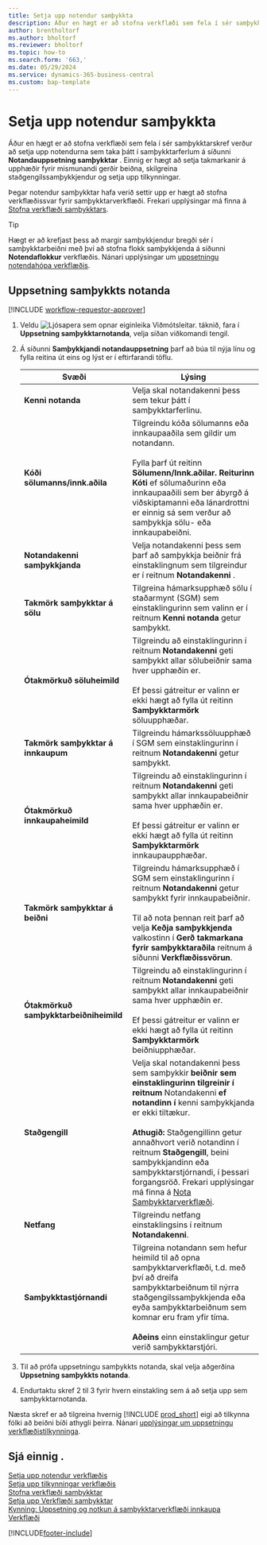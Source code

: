 ```yaml
---
title: Setja upp notendur samþykkta
description: Áður en hægt er að stofna verkflæði sem fela í sér samþykktarskref verður að setja upp verkflæðisnotendurna sem taka þátt í samþykktarferlunum.
author: brentholtorf
ms.author: bholtorf
ms.reviewer: bholtorf
ms.topic: how-to
ms.search.form: '663,'
ms.date: 05/29/2024
ms.service: dynamics-365-business-central
ms.custom: bap-template
---
```

# <a name="set-up-approval-users"></a>Setja upp notendur samþykkta

Áður en hægt er að stofna verkflæði sem fela í sér samþykktarskref verður að setja upp notendurna sem taka þátt í samþykktarferlum á síðunni **Notandauppsetning samþykktar** . Einnig er hægt að setja takmarkanir á upphæðir fyrir mismunandi gerðir beiðna, skilgreina staðgengilssamþykkjendur og setja upp tilkynningar.  

Þegar notendur samþykktar hafa verið settir upp er hægt að stofna verkflæðissvar fyrir samþykktarverkflæði. Frekari upplýsingar má finna á [Stofna verkflæði samþykktars](across-how-to-create-workflows.md).  

> [!TIP]
> Hægt er að krefjast þess að margir samþykkjendur bregði sér í samþykktarbeiðni með því að stofna flokk samþykkjenda á síðunni **Notendaflokkur** verkflæðis. Nánari upplýsingar um [uppsetningu notendahópa verkflæðis](across-how-to-set-up-workflow-users.md).  

## <a name="to-set-up-an-approval-user"></a>Uppsetning samþykkts notanda

[!INCLUDE [workflow-requestor-approver](includes/workflow-requestor-approver.md)]

1. Veldu ![Ljósapera sem opnar eiginleika Viðmótsleitar.](media/ui-search/search_small.png "Segðu mér hvað þú vilt gera") táknið, fara í **Uppsetning samþykktarnotanda**, velja síðan viðkomandi tengil.  
2. Á síðunni **Samþykkjandi notandauppsetning** þarf að búa til nýja línu og fylla reitina út eins og lýst er í eftirfarandi töflu.  

   |Svæði|Lýsing|
   |-----|-----------|
   |**Kenni notanda**|Velja skal notandakenni þess sem tekur þátt í samþykktarferlinu.|
   |**Kóði sölumanns/innk.aðila**|Tilgreindu kóða sölumanns eða innkaupaaðila sem gildir um notandann.<br /><br /> Fylla þarf út reitinn **Sölumenn/Innk.aðilar. Reiturinn Kóti** ef sölumaðurinn eða innkaupaaðili sem ber ábyrgð á viðskiptamanni eða lánardrottni er einnig sá sem verður að samþykkja sölu- eða innkaupabeiðni.|
   |**Notandakenni samþykkjanda**|Velja notandakenni þess sem þarf að samþykkja beiðnir frá einstaklingnum sem tilgreindur er í reitnum **Notandakenni** .|
   |**Takmörk samþykktar á sölu**|Tilgreina hámarksupphæð sölu í staðarmynt (SGM) sem einstaklingurinn sem valinn er í reitnum **Kenni notanda** getur samþykkt.|
   |**Ótakmörkuð söluheimild**|Tilgreindu að einstaklingurinn í reitnum **Notandakenni** geti samþykkt allar sölubeiðnir sama hver upphæðin er.<br /><br /> Ef þessi gátreitur er valinn er ekki hægt að fylla út reitinn **Samþykktarmörk** söluupphæðar.|
   |**Takmörk samþykktar á innkaupum**|Tilgreindu hámarkssöluupphæð í SGM sem einstaklingurinn í reitnum **Notandakenni** getur samþykkt.|
   |**Ótakmörkuð innkaupaheimild**|Tilgreindu að einstaklingurinn í reitnum **Notandakenni** geti samþykkt allar innkaupabeiðnir sama hver upphæðin er.<br /><br /> Ef þessi gátreitur er valinn er ekki hægt að fylla út reitinn **Samþykktarmörk** innkaupaupphæðar.|
   |**Takmörk samþykktar á beiðni**|Tilgreindu hámarksupphæð í SGM sem einstaklingurinn í reitnum **Notandakenni** getur samþykkt fyrir innkaupabeiðnir.<br /><br /> Til að nota þennan reit þarf að velja **Keðja samþykkjenda** valkostinn í **Gerð takmarkana fyrir samþykktaraðila** reitnum á síðunni **Verkflæðissvörun**.|
   |**Ótakmörkuð samþykktarbeiðniheimild**|Tilgreindu að einstaklingurinn í reitnum **Notandakenni** geti samþykkt allar innkaupabeiðnir sama hver upphæðin er.<br /><br /> Ef þessi gátreitur er valinn er ekki hægt að fylla út reitinn **Samþykktarmörk** beiðniupphæðar.|
   |**Staðgengill**|Velja skal notandakenni þess sem samþykkir **beiðnir sem einstaklingurinn tilgreinir í reitnum** Notandakenni **ef notandinn í** kenni samþykkjanda er ekki tiltækur. <br /><br />**Athugið:** Staðgengillinn getur annaðhvort verið notandinn í reitnum **Staðgengill**, beini samþykkjandinn eða samþykktarstjórnandi, í þessari forgangsröð. Frekari upplýsingar má finna á [Nota Samþykktarverkflæði](across-how-use-approval-workflows.md).|
   |**Netfang**|Tilgreindu netfang einstaklingsins í reitnum **Notandakenni**.|
   |**Samþykktastjórnandi**|Tilgreina notandann sem hefur heimild til að opna samþykktarverkflæði, t.d. með því að dreifa samþykktarbeiðnum til nýrra staðgengilssamþykkjenda eða eyða samþykktarbeiðnum sem komnar eru fram yfir tíma.<br /><br />**Aðeins** einn einstaklingur getur verið samþykktarstjóri.|

3. Til að prófa uppsetningu samþykkts notanda, skal velja aðgerðina **Uppsetning samþykkts notanda**.  
4. Endurtaktu skref 2 til 3 fyrir hvern einstakling sem á að setja upp sem samþykktarnotanda.  

Næsta skref er að tilgreina hvernig [!INCLUDE [prod_short](includes/prod_short.md)] eigi að tilkynna fólki að beiðni bíði athygli þeirra. Nánari [upplýsingar um uppsetningu verkflæðistilkynninga](across-setting-up-workflow-notifications.md).

## <a name="see-also"></a>Sjá einnig .

[Setja upp notendur verkflæðis](across-how-to-set-up-workflow-users.md)  
[Setja upp tilkynningar verkflæðis](across-setting-up-workflow-notifications.md)  
[Stofna verkflæði samþykktar](across-how-to-create-workflows.md)  
[Setja upp Verkflæði samþykktar](across-set-up-workflows.md)  
[Kynning: Uppsetning og notkun á samþykktarverkflæði innkaupa](walkthrough-setting-up-and-using-a-purchase-approval-workflow.md)  
[Verkflæði](across-workflow.md)  

[!INCLUDE[footer-include](includes/footer-banner.md)]
